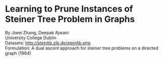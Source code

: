 # Learning to Prune Instances of Steiner Tree Problem in Graphs
By Jiwei Zhang, Deepak Ajwani  
University College Dublin  
Datasets: http://steinlib.zib.de/steinlib.php  
Formulation: A dual ascent approach for steiner tree problems on a directed graph (1984)  